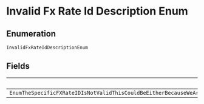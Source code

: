 
# Invalid Fx Rate Id Description Enum

## Enumeration

`InvalidFxRateIdDescriptionEnum`

## Fields

| Name |
|  --- |
| `EnumTheSpecificFXRateIDIsNotValidThisCouldBeEitherBecauseWeAreNotAbleToLookUpTheFXRateBasedOnThisIDOrItCouldBeBecauseTheIDBelongsToAnotherAPICaller` |

